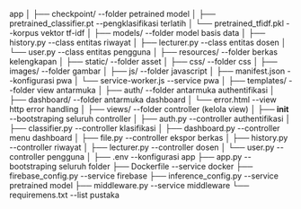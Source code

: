 app
│
├── checkpoint/ --folder petrained model
│ ├── pretrained_classifier.pt --pengklasifikasi terlatih
│ └── pretrained_tfidf.pkl --korpus vektor tf-idf
│
├── models/ --folder model basis data
│ ├── history.py --class entitas riwayat
│ ├── lecturer.py --class entitas dosen
│ └── user.py --class entitas pengguna
│
├── resources/ --folder berkas kelengkapan
│
├── static/ --folder asset
│ ├── css/ --folder css
│ ├── images/ --folder gambar
│ ├── js/ --folder javascript
│ ├── manifest.json --konfigurasi pwa
│ └── service-worker.js --service pwa
│
├── templates/ --folder view antarmuka
│ ├── auth/ --folder antarmuka authentifikasi
│ ├── dashboard/ --folder antarmuka dashboard
│ └── error.html --view http error handling
│
├── views/ --folder controller (kelola view)
│ ├── **init** --bootstraping seluruh controller
│ ├── auth.py --controller authentifikasi
│ ├── classifier.py --controller klasifikasi
│ ├── dashboard.py --controller menu dashboard
│ ├── file.py --controller ekspor berkas
│ ├── history.py --controller riwayat
│ ├── lecturer.py --controller dosen
│ └── user.py --controller pengguna
│
├── .env --konfigurasi app
├── app.py --bootstraping seluruh folder
├── Dockerfile --service docker
├── firebase_config.py --service firebase
├── inference_config.py --service pretrained model
├── middleware.py --service middleware
└── requiremens.txt --list pustaka
